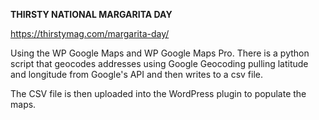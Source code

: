 <b>THIRSTY NATIONAL MARGARITA DAY</b>

https://thirstymag.com/margarita-day/

Using the WP Google Maps and WP Google Maps Pro. There is a python script that
geocodes addresses using Google Geocoding pulling latitude and longitude from 
Google's API and then writes to a csv file. 

The CSV file is then uploaded into the WordPress plugin to populate the maps. 
